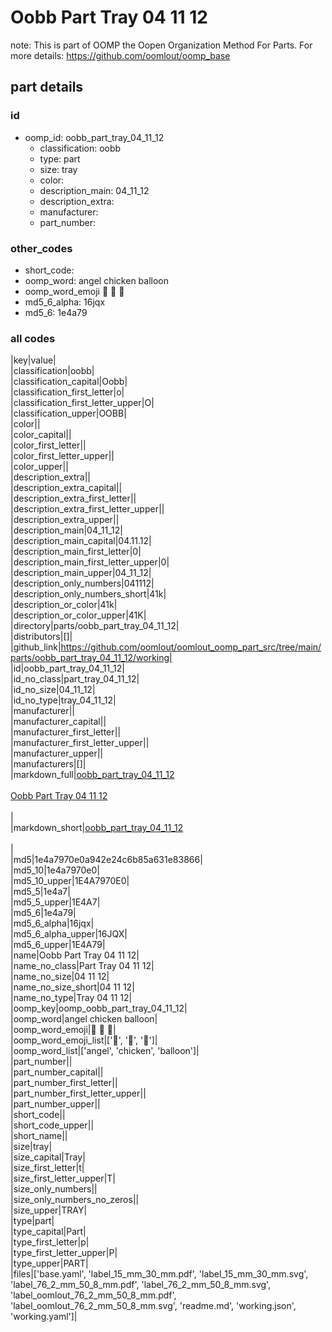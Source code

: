 # Oobb Part Tray 04 11 12  

note: This is part of OOMP the Oopen Organization Method For Parts. For more details: https://github.com/oomlout/oomp_base

##  part details





### id
* oomp_id: oobb_part_tray_04_11_12
  * classification: oobb
  * type: part
  * size: tray
  * color: 
  * description_main: 04_11_12
  * description_extra: 
  * manufacturer: 
  * part_number: 

### other_codes
* short_code: 
* oomp_word: angel chicken balloon
* oomp_word_emoji :angel: :chicken: :balloon:
* md5_6_alpha: 16jqx
* md5_6: 1e4a79

### all codes 
|key|value|  
|classification|oobb|  
|classification_capital|Oobb|  
|classification_first_letter|o|  
|classification_first_letter_upper|O|  
|classification_upper|OOBB|  
|color||  
|color_capital||  
|color_first_letter||  
|color_first_letter_upper||  
|color_upper||  
|description_extra||  
|description_extra_capital||  
|description_extra_first_letter||  
|description_extra_first_letter_upper||  
|description_extra_upper||  
|description_main|04_11_12|  
|description_main_capital|04.11.12|  
|description_main_first_letter|0|  
|description_main_first_letter_upper|0|  
|description_main_upper|04_11_12|  
|description_only_numbers|041112|  
|description_only_numbers_short|41k|  
|description_or_color|41k|  
|description_or_color_upper|41K|  
|directory|parts/oobb_part_tray_04_11_12|  
|distributors|[]|  
|github_link|https://github.com/oomlout/oomlout_oomp_part_src/tree/main/parts/oobb_part_tray_04_11_12/working|  
|id|oobb_part_tray_04_11_12|  
|id_no_class|part_tray_04_11_12|  
|id_no_size|04_11_12|  
|id_no_type|tray_04_11_12|  
|manufacturer||  
|manufacturer_capital||  
|manufacturer_first_letter||  
|manufacturer_first_letter_upper||  
|manufacturer_upper||  
|manufacturers|[]|  
|markdown_full|[oobb_part_tray_04_11_12](https://github.com/oomlout/oomlout_oomp_part_src/tree/main/parts/oobb_part_tray_04_11_12/working)<br>[](https://github.com/oomlout/oomlout_oomp_part_src/tree/main/parts/oobb_part_tray_04_11_12/working)<br>[Oobb Part Tray 04 11 12](https://github.com/oomlout/oomlout_oomp_part_src/tree/main/parts/oobb_part_tray_04_11_12/working)<br><br>|  
|markdown_short|[oobb_part_tray_04_11_12](https://github.com/oomlout/oomlout_oomp_part_src/tree/main/parts/oobb_part_tray_04_11_12/working)<br><br>|  
|md5|1e4a7970e0a942e24c6b85a631e83866|  
|md5_10|1e4a7970e0|  
|md5_10_upper|1E4A7970E0|  
|md5_5|1e4a7|  
|md5_5_upper|1E4A7|  
|md5_6|1e4a79|  
|md5_6_alpha|16jqx|  
|md5_6_alpha_upper|16JQX|  
|md5_6_upper|1E4A79|  
|name|Oobb Part Tray 04 11 12|  
|name_no_class|Part Tray 04 11 12|  
|name_no_size|04 11 12|  
|name_no_size_short|04 11 12|  
|name_no_type|Tray 04 11 12|  
|oomp_key|oomp_oobb_part_tray_04_11_12|  
|oomp_word|angel chicken balloon|  
|oomp_word_emoji|:angel: :chicken: :balloon:|  
|oomp_word_emoji_list|[':angel:', ':chicken:', ':balloon:']|  
|oomp_word_list|['angel', 'chicken', 'balloon']|  
|part_number||  
|part_number_capital||  
|part_number_first_letter||  
|part_number_first_letter_upper||  
|part_number_upper||  
|short_code||  
|short_code_upper||  
|short_name||  
|size|tray|  
|size_capital|Tray|  
|size_first_letter|t|  
|size_first_letter_upper|T|  
|size_only_numbers||  
|size_only_numbers_no_zeros||  
|size_upper|TRAY|  
|type|part|  
|type_capital|Part|  
|type_first_letter|p|  
|type_first_letter_upper|P|  
|type_upper|PART|  
|files|['base.yaml', 'label_15_mm_30_mm.pdf', 'label_15_mm_30_mm.svg', 'label_76_2_mm_50_8_mm.pdf', 'label_76_2_mm_50_8_mm.svg', 'label_oomlout_76_2_mm_50_8_mm.pdf', 'label_oomlout_76_2_mm_50_8_mm.svg', 'readme.md', 'working.json', 'working.yaml']|  
